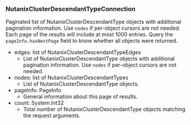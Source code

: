 ### NutanixClusterDescendantTypeConnection
Paginated list of NutanixClusterDescendantType objects with additional pagination information. Use `nodes` if per-object cursors are not needed. Each page of the results will include at most 1000 entries. Query the `pageInfo.hasNextPage` field to know whether all objects were returned.

- edges: list of NutanixClusterDescendantTypeEdges
  - List of NutanixClusterDescendantType objects with additional pagination information. Use `nodes` if per-object cursors are not needed.
- nodes: list of NutanixClusterDescendantTypes
  - List of NutanixClusterDescendantType objects.
- pageInfo: PageInfo
  - General information about this page of results.
- count: System.Int32
  - Total number of NutanixClusterDescendantType objects matching the request arguments.
